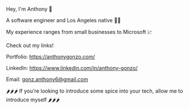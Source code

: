 Hey, I'm Anthony 👋

A software engineer and Los Angeles native 🏢🌴

My experience ranges from small businesses to Microsoft 💹

Check out my links!

Portfolio: https://anthonygonzo.com/

LinkedIn: https://www.linkedin.com/in/anthony-gonzo/

Email: gonz.anthony6@gmail.com

🌶️🌶️🌶️ If you're looking to introduce some spice into your tech, allow me to introduce myself 🌶️🌶️🌶️


